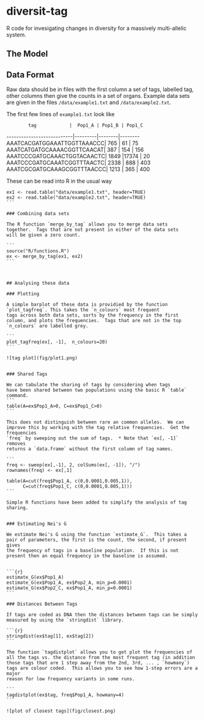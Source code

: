 # diversit-tag


R code for invesigating changes in diversity for a massively multi-allelic system. 


## The Model


## Data Format

Raw data should be in files with the first column a set of tags, labelled tag,
other columns then give the counts in a set of organs.  Example 
data sets are given in the files `/data/example1.txt` and `/data/example2.txt`.

The first few lines of `example1.txt` look like


            tag            |  Pop1_A | Pop1_B | Pop1_C 
---------------------------|---------|--------|--------
AAATCACGATGGAAATTGGTTAAACCC|   765   |   61   |     75   
AAATCATGATGCAAAACGGTTCAACAT|   387   |  154   |    156   
AAATCCCGATGCAAACTGGTACAACTC|   1849  |17374   |     20   
AAATCCCGATGCAAATCGGTTTAACTC|   2338  |  888   |    403   
AAATCGCGATGCAAAGCGGTTTAACCC|   1213  |  365   |    400   


These can be read into R in the usual way

````
ex1 <- read.table("data/example1.txt", header=TRUE)
ex2 <- read.table("data/example2.txt", header=TRUE)
```

### Combining data sets

The R function `merge_by_tag` allows you to merge data sets 
together.  Tags that are not present in either of the data sets 
will be given a zero count.

```
source("R/functions.R")
ex <- merge_by_tag(ex1, ex2)
```



## Analysing these data

### Plotting

A simple barplot of these data is providied by the function `plot_tagfreq`. This takes the `n_colours` most frequent
tags across both data sets, sorts by the frequency in the first column, and plots the frequencies.  Tags that are not in the top `n_colours` are labelled grey.

```
plot_tagfreq(ex[, -1],  n_colours=20)
```

![tag plot](fig/plot1.png)


### Shared Tags

We can tabulate the sharing of tags by considering when tags 
have been shared between two populations using the basic R `table` command. 
```
table(A=ex$Pop1_A>0, C=ex$Pop1_C>0)
```

This does not distinguish between rare an common alleles.  We can improve this by working with the tag relative frequencies.  Get the frequencies 
`freq` by sweeping out the sum of tags.  * Note that `ex[, -1]` removes 
returns a `data.frame` without the first column of tag names.

```
freq <- sweep(ex[,-1], 2, colSums(ex[, -1]), "/")
rownames(freq) <- ex[,1]

table(A=cut(freq$Pop1_A, c(0,0.0001,0.005,1)),
      C=cut(freq$Pop1_C, c(0,0.0001,0.005,1)))
```

Simple R functions have been added to simplify the analysis of tag sharing.  


### Estimating Nei's G

We estimate Nei's G using the function `estimate_G`.  This takes a 
pair of parameters, the first is the count, the second, if present gives 
the frequency of tags in a baseline population.  If this is not present then an equal frequency in the baseline is assumed.


```{r}
estimate_G(ex$Pop1_A)
estimate_G(ex$Pop1_A, ex$Pop2_A, min_p=0.0001)
estimate_G(ex$Pop2_C, ex$Pop1_A, min_p=0.0001)
```

### Distances Between Tags

If tags are coded as DNA then the distances between tags can be simply measured by using the `stringdist` library.

```{r}
stringdist(ex$tag[1], ex$tag[2])
```

The function `tagdistplot` allows you to get plot the frequencies of 
all the tags vs. the distance from the most frequent tag (in addition those tags that are 1 step away from the 2nd, 3rd, ... , `howmany`) tags are colour coded.  This allows you to see how 1-step errors are a major 
reason for low frequency variants in some runs.

```
tagdistplot(ex$tag, freq$Pop1_A, howmany=4)
```

![plot of closest tags](fig/closest.png)

